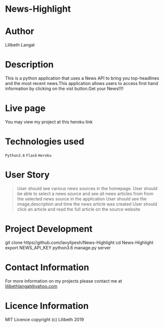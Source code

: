 # News-Highlight
# Author
Lilibeth Langat
# Description
This is a python application that uses a News API to bring you top-headlines and the most recent news.This application allows users to access first hand information by clicking on the vist button.Get your News!!!!
# Live page
You may view my project at this heroku link
# Technologies used
```Python3.6```
```Flask```
```Heroku```
# User Story
> User should see various news sources in the homepage.
> User should be able to select a news source and see all news articles from from the selected news source in the application
> User should see the image,description and time the news article was created
> User should click an article and read the full article on the source website
# Project Development
git clone https//github.com/lavylipesh/News-Highlight
cd News-Highlight
export NEWS_API_KEY
python3.6 manage.py server

# Contact Information
For more information on my projects please contact me at lilibethlangat@yahoo.com
# Licence Information
MIT Licence copyright (c) Lilibeth 2019